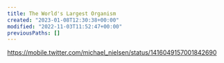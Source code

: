 ```yaml
---
title: The World's Largest Organism
created: "2023-01-08T12:30:38+00:00"
modified: "2022-11-03T11:52:47+00:00"
previousPaths: []
---
```

https://mobile.twitter.com/michael_nielsen/status/1416049157001842690

 